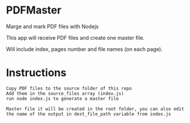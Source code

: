 # PDFMaster
Marge and mark PDF files with Nodejs

This app will receive PDF files and create one master file.

Will include index, pages number and file names (on each page).

# Instructions
```
Copy PDF files to the source folder of this repo
Add them in the source_files array (index.js)
run node index.js to generate a master file

Master file it will be created in the root folder, you can also edit
the name of the output in dest_file_path variable from index.js
```
